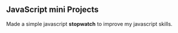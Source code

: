 ## JavaScript mini Projects

Made a simple javascript **stopwatch** to improve my javascript skills.
